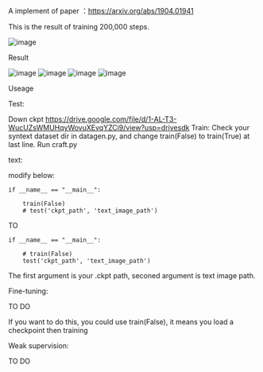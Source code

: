 A implement of paper ：https://arxiv.org/abs/1904.01941

This is the result of training 200,000 steps.

![image](https://github.com/namedysx/CRAFT-tensorflow/blob/master/image/image/t.jpg)

Result

![image](https://github.com/namedysx/CRAFT-tensorflow/blob/master/image/image/weight.jpg)
![image](https://github.com/namedysx/CRAFT-tensorflow/blob/master/image/image/weight_aff.jpg)
![image](https://github.com/namedysx/CRAFT-tensorflow/blob/master/image/image/res_text_image_word.jpg)
![image](https://github.com/namedysx/CRAFT-tensorflow/blob/master/image/image/res_text_image_char.jpg)


Useage

Test:

Down ckpt
https://drive.google.com/file/d/1-AL-T3-WucUZsWMUHqyWovuXEvqYZCi9/view?usp=drivesdk
Train:
Check your syntext dataset dir in datagen.py, and change train(False) to train(True) at last line. 
Run craft.py

text:

modify below:


    if __name__ == "__main__":
    
        train(False)
        # test('ckpt_path', 'text_image_path')

TO

    if __name__ == "__main__":
    
        # train(False)
        test('ckpt_path', 'text_image_path')

The first argument is your .ckpt path, seconed argument is text image path.

Fine-tuning:

TO DO

If you want to do this, you could use train(False), it means you load a checkpoint then training

Weak supervision:

TO DO
